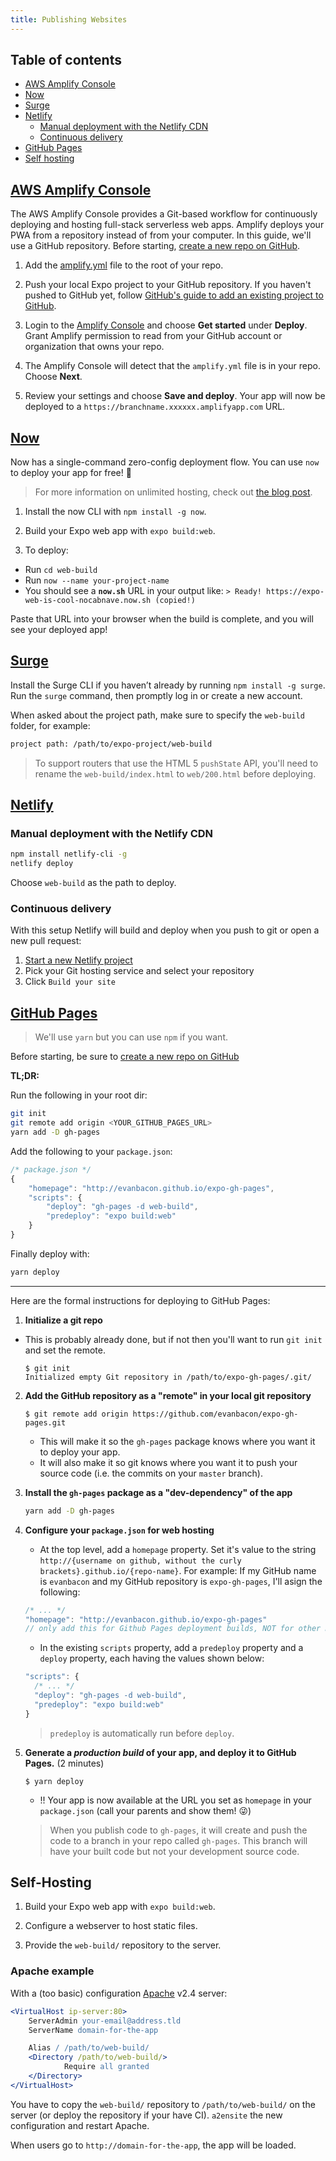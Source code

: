 ```yaml
---
title: Publishing Websites
---
```


## Table of contents

- [AWS Amplify Console](#aws-amplify-console)
- [Now](#now)
- [Surge](#surge)
- [Netlify](#netlify)
  - [Manual deployment with the Netlify CDN](#manual-deployment-with-the-netlify-cdn)
  - [Continuous delivery](#continuous-delivery)
- [GitHub Pages](#github-pages)
- [Self hosting](#self-hosting)


## [AWS Amplify Console](https://console.amplify.aws)

The AWS Amplify Console provides a Git-based workflow for continuously deploying and hosting full-stack serverless web apps. Amplify deploys your PWA from a repository instead of from your computer. In this guide, we'll use a GitHub repository. Before starting, [create a new repo on GitHub](https://github.com/new).

1. Add the [amplify.yml](https://github.com/expo/amplify-demo/blob/master/amplify.yml) file to the root of your repo.

2. Push your local Expo project to your GitHub repository. If you haven't pushed to GitHub yet, follow [GitHub's guide to add an existing project to GitHub](https://help.github.com/en/articles/adding-an-existing-project-to-github-using-the-command-line).

3. Login to the [Amplify Console](https://console.aws.amazon.com/amplify/home) and choose **Get started** under **Deploy**. Grant Amplify permission to read from your GitHub account or organization that owns your repo.

4. The Amplify Console will detect that the `amplify.yml` file is in your repo. Choose **Next**.

5. Review your settings and choose **Save and deploy**. Your app will now be deployed to a `https://branchname.xxxxxx.amplifyapp.com` URL.

## [Now](https://zeit.co/now)

Now has a single-command zero-config deployment flow. You can use `now` to deploy your app for free! 💯

> For more information on unlimited hosting, check out [the blog post](https://zeit.co/blog/unlimited-static).

1. Install the now CLI with `npm install -g now`.

2. Build your Expo web app with `expo build:web`.

3. To deploy:

- Run `cd web-build`
- Run `now --name your-project-name`
- You should see a **`now.sh`** URL in your output like: `> Ready! https://expo-web-is-cool-nocabnave.now.sh (copied!)`

Paste that URL into your browser when the build is complete, and you will see your deployed app!

## [Surge](https://surge.sh/)

Install the Surge CLI if you haven’t already by running `npm install -g surge`.
Run the `surge` command, then promptly log in or create a new account.

When asked about the project path, make sure to specify the `web-build` folder, for example:

```sh
project path: /path/to/expo-project/web-build
```

> To support routers that use the HTML 5 `pushState` API, you'll need to rename the `web-build/index.html` to `web/200.html` before deploying.

## [Netlify](https://www.netlify.com/)

### Manual deployment with the Netlify CDN

```sh
npm install netlify-cli -g
netlify deploy
```

Choose `web-build` as the path to deploy.

### Continuous delivery

With this setup Netlify will build and deploy when you push to git or open a new pull request:

1. [Start a new Netlify project](https://app.netlify.com/signup)
2. Pick your Git hosting service and select your repository
3. Click `Build your site`

## [GitHub Pages](https://pages.github.com/)

> We'll use `yarn` but you can use `npm` if you want.

Before starting, be sure to [create a new repo on GitHub](https://github.com/new)

**TL;DR:**

Run the following in your root dir:

```sh
git init
git remote add origin <YOUR_GITHUB_PAGES_URL>
yarn add -D gh-pages
```

Add the following to your `package.json`:

```js
/* package.json */
{
    "homepage": "http://evanbacon.github.io/expo-gh-pages",
    "scripts": {
        "deploy": "gh-pages -d web-build",
        "predeploy": "expo build:web"
    }
}
```

Finally deploy with:

```sh
yarn deploy
```

---

Here are the formal instructions for deploying to GitHub Pages:

1. **Initialize a git repo**

- This is probably already done, but if not then you'll want to run `git init` and set the remote.

  ```
  $ git init
  Initialized empty Git repository in /path/to/expo-gh-pages/.git/
  ```

2. **Add the GitHub repository as a "remote" in your local git repository**

   ```
   $ git remote add origin https://github.com/evanbacon/expo-gh-pages.git
   ```

   - This will make it so the `gh-pages` package knows where you want it to deploy your app.
   - It will also make it so git knows where you want it to push your source code (i.e. the commits on your `master` branch).

3. **Install the `gh-pages` package as a "dev-dependency" of the app**

   ```sh
   yarn add -D gh-pages
   ```

4. **Configure your `package.json` for web hosting**

   - At the top level, add a `homepage` property. Set it's value to the string `http://{username on github, without the curly brackets}.github.io/{repo-name}`. For example: If my GitHub name is `evanbacon` and my GitHub repository is `expo-gh-pages`, I'll asign the following:

   ```js
   /* ... */
   "homepage": "http://evanbacon.github.io/expo-gh-pages"
   // only add this for Github Pages deployment builds, NOT for other methods of deplyoment
   ```

   - In the existing `scripts` property, add a `predeploy` property and a `deploy` property, each having the values shown below:

   ```js
   "scripts": {
     /* ... */
     "deploy": "gh-pages -d web-build",
     "predeploy": "expo build:web"
   }
   ```

   > `predeploy` is automatically run before `deploy`.

5. **Generate a _production build_ of your app, and deploy it to GitHub Pages.** (2 minutes)

   ```
   $ yarn deploy
   ```

   - !! Your app is now available at the URL you set as `homepage` in your `package.json` (call your parents and show them! 😜)

   > When you publish code to `gh-pages`, it will create and push the code to a branch in your repo called `gh-pages`. This branch will have your built code but not your development source code.


## Self-Hosting

1. Build your Expo web app with `expo build:web`.

2. Configure a webserver to host static files.

3. Provide the `web-build/` repository to the server.

### Apache example

With a (too basic) configuration [Apache](https://httpd.apache.org/) v2.4 server:
```apache
<VirtualHost ip-server:80>
    ServerAdmin your-email@address.tld
    ServerName domain-for-the-app

    Alias / /path/to/web-build/
    <Directory /path/to/web-build/>
            Require all granted
    </Directory>
</VirtualHost>
```
You have to copy the `web-build/` repository to `/path/to/web-build/` on the server (or deploy the repository if your have CI).
`a2ensite` the new configuration and restart Apache.

When users go to `http://domain-for-the-app`, the app will be loaded.
